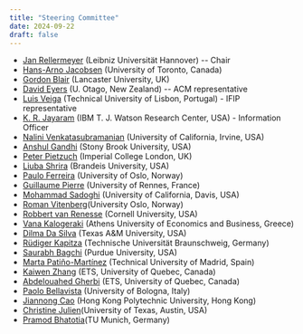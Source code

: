 ```yaml
---
title: "Steering Committee"
date: 2024-09-22
draft: false
---
```


* [Jan Rellermeyer](https://www.ise.uni-hannover.de/en/translate-to-english-fachgebiet-verlaessliche-und-skalierbare-softwaresysteme/translate-to-english-team/jan-s-rellermeyer) (Leibniz Universität Hannover) -- Chair
* [Hans-Arno Jacobsen](https://www.eecg.utoronto.ca/~jacobsen/) (University of Toronto, Canada)
* [Gordon Blair](https://www.lancaster.ac.uk/people-profiles/gordon-blair) (Lancaster University, UK)
* [David Eyers](https://www.otago.ac.nz/computer-science/people/David_Eyers.html) (U. Otago, New Zealand) -- ACM representative
* [Luis Veiga](https://www.gsd.inesc-id.pt/~lveiga/) (Technical University of Lisbon, Portugal) - IFIP representative
* [K. R. Jayaram](http://www.jayaramkr.com) (IBM T. J. Watson Research Center, USA) - Information Officer
* [Nalini Venkatasubramanian](https://nalini.ics.uci.edu/) (University of California, Irvine, USA)
* [Anshul Gandhi](https://www3.cs.stonybrook.edu/~anshul/) (Stony Brook University, USA)
* [Peter Pietzuch](https://www.imperial.ac.uk/people/prp) (Imperial College London, UK)
* [Liuba Shrira](https://www.cs.brandeis.edu/~liuba/) (Brandeis University, USA)
* [Paulo Ferreira](https://www.mn.uio.no/ifi/english/people/aca/paulofe/) (University of Oslo, Norway)
* [Guillaume Pierre](http://www.globule.org/~gpierre/) (University of Rennes, France)
* [Mohammad Sadoghi](https://expolab.org/) (University of California, Davis, USA)
* [Roman Vitenberg](https://folk.universitetetioslo.no/romanvi/)(University Oslo, Norway)
* [Robbert van Renesse](https://www.cs.cornell.edu/home/rvr/) (Cornell University, USA)
* [Vana Kalogeraki](http://www2.cs.aueb.gr/~vana/) (Athens University of Economics and Business, Greece)
* [Dilma Da Silva](https://www.dilmadasilva.org/) (Texas A&M University, USA)
* [Rüdiger Kapitza](https://www.ibr.cs.tu-bs.de/users/kapitza/) (Technische Universität Braunschweig, Germany)
* [Saurabh Bagchi](https://bagchi.github.io/) (Purdue University, USA)
* [Marta Patiño-Martínez](http://lsd.ls.fi.upm.es/Members/mpatino) (Technical University of Madrid, Spain)
* [Kaiwen Zhang](https://www.etsmtl.ca/en/research/professors/kzhang) (ETS, University of Quebec, Canada)
* [Abdelouahed Gherbi](https://www.etsmtl.ca/en/research/professors/agherbi) (ETS, University of Quebec, Canada)
* [Paolo Bellavista](https://www.unibo.it/sitoweb/paolo.bellavista/en) (University of Bologna, Italy)
* [Jiannong Cao](https://www4.comp.polyu.edu.hk/~csjcao/) (Hong Kong Polytechnic University, Hong Kong)
* [Christine Julien](https://users.ece.utexas.edu/~julien/)(University of Texas, Austin, USA)
* [Pramod Bhatotia](https://dse.in.tum.de/bhatotia/)(TU Munich, Germany)
